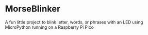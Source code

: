# MorseBlinker
A fun little project to blink letter, words, or phrases with an LED using MicroPython running on a Raspberry Pi Pico
